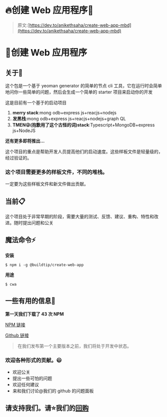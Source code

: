 # 🔥创建 Web 应用程序💪

> 原文:[https://dev.to/anikethsaha/create-web-app-mbd](https://dev.to/anikethsaha/create-web-app-mbd)

# [](#create-web-app)🚀创建 Web 应用程序

## [](#about)关于🌟

这个包是一个基于 yeoman generator 的简单的节点 cli 工具，它在运行时会简单地问你一些简单的问题，然后会生成一个简单的 starter 项目来启动你的开发

这是目前有一个基于的启动项目

1.  **merry stack**:mong odb+express js+reacjs+nodejs
2.  **发黑栈**:mong odb+express js+reacjs+nodejs+graph QL
3.  **TMEN😜(抱歉用了这个古怪的词)stack**:Typescript+MongoDB+express js+NodeJS

**还有更多即将推出...**

这个项目的重点是帮助开发人员提高他们的启动速度。这些样板文件是轻量级的，经过验证的。

### 这个项目需要更多的样板文件，不同的堆栈。

一定要为这些样板文件和新文件做出贡献。

## [](#currently)当前📋

这个项目处于非常早期的阶段，需要大量的测试、反馈、建议、重构、特性和改进。随时提出问题和公关

## [](#the-magic-commands-%EF%B8%8F)魔法命令⚡️

**安装**

```
$ npm i -g @buildtip/create-web-app 
```

**用途**

```
$ cwa 
```

## [](#some-helpful-info)一些有用的信息📢

**第一天我们下载了 43 次 NPM**

[NPM 链接](https://www.npmjs.com/package/@buildtip/create-web-app)

[Github 链接](https://github.com/buildtip/create-web-app)

> 在我们发布第一个主要版本之前，我们将处于开发中状态。

### 欢迎各种形式的贡献。😃

*   欢迎公关
*   提出一些可怕的问题
*   欢迎任何建议
*   来和我们讨论@我们的 github 的问题面板

## [](#do-support-us-please-%EF%B8%8F-our-repo)请支持我们。请⭐️我们的[回购](https://github.com/buildtip/create-web-app)